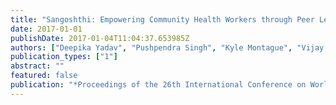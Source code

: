 ```yaml
---
title: "Sangoshthi: Empowering Community Health Workers through Peer Learning in Rural India"
date: 2017-01-01
publishDate: 2017-01-04T11:04:37.653985Z
authors: ["Deepika Yadav", "Pushpendra Singh", "Kyle Montague", "Vijay Kumar", "Deepak Sood", "Madeline Balaam", "Drishti Sharma", "Mona Duggal", "Tom Bartindale", "Delvin Varghese", " others"]
publication_types: ["1"]
abstract: ""
featured: false
publication: "*Proceedings of the 26th International Conference on World Wide Web*"
---
```


